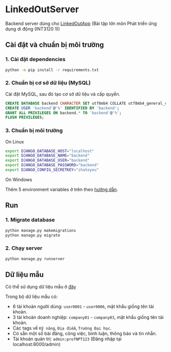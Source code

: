 # LinkedOutServer

Backend server dùng cho [LinkedOutApp](https://github.com/tacbliw/LinkedOutApp) (Bài tập lớn môn Phát triển ứng dụng di động (INT3120 1))

## Cài đặt và chuẩn bị môi trường

### 1. Cài đặt dependencies

```bash
python -m pip install -r requirements.txt
```

### 2. Chuẩn bị cơ sở dữ liệu (MySQL)

Cài đặt MySQL, sau đó tạo cơ sở dữ liệu và cấp quyền.

```sql
CREATE DATABASE backend CHARACTER SET utf8mb4 COLLATE utf8mb4_general_ci;
CREATE USER 'backend'@'%' IDENTIFIED BY 'backend';
GRANT ALL PRIVILEGES ON backend.* TO 'backend'@'%';
FLUSH PRIVILEGES;
```

### 3. Chuẩn bị môi trường

On Linux

```bash
export DJANGO_DATABASE_HOST="localhost"
export DJANGO_DATABASE_NAME="backend"
export DJANGO_DATABASE_USER="backend"
export DJANGO_DATABASE_PASSWORD="backend"
export DJANGO_CONFIG_SECRETKEY="ihateyou"
```

On Windows

Thêm 5 environment variables ở trên theo [hướng dẫn](https://www.architectryan.com/2018/08/31/how-to-change-environment-variables-on-windows-10/).

## Run

### 1. Migrate database

```bash
python manage.py makemigrations
python manage.py migrate
```

### 2. Chạy server

```bash
python manage.py runserver
```

## Dữ liệu mẫu
Có thể sử dụng dữ liệu mẫu ở [đây](https://drive.google.com/file/d/1cNSVeVk8bPR3z8l2FUc8r4v4HPm9esHK/view?usp=sharing)

Trong bộ dữ liệu mẫu có:
- 6 tài khoản người dùng: `user0001` - `user0006`, mật khẩu giống tên tài khoản.
- 3 tài khoản doanh nghiệp: `company01` - `company03`, mật khẩu giống tên tài khoản.
- Các tags về `Kỹ năng`, `Địa điểm`, `Trường Đại học`.
- Có sẵn một số bài đăng, công việc, bình luận, thông báo và tin nhẵn.
- Tài khoản quản trị: `admin:profNPT123` (Đăng nhập tại localhost:8000/admin)
